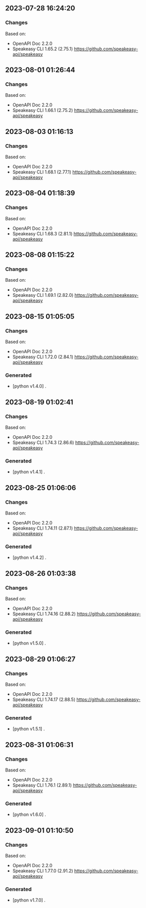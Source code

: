 

## 2023-07-28 16:24:20
### Changes
Based on:
- OpenAPI Doc 2.2.0 
- Speakeasy CLI 1.65.2 (2.75.1) https://github.com/speakeasy-api/speakeasy

## 2023-08-01 01:26:44
### Changes
Based on:
- OpenAPI Doc 2.2.0 
- Speakeasy CLI 1.66.1 (2.75.2) https://github.com/speakeasy-api/speakeasy

## 2023-08-03 01:16:13
### Changes
Based on:
- OpenAPI Doc 2.2.0 
- Speakeasy CLI 1.68.1 (2.77.1) https://github.com/speakeasy-api/speakeasy

## 2023-08-04 01:18:39
### Changes
Based on:
- OpenAPI Doc 2.2.0 
- Speakeasy CLI 1.68.3 (2.81.1) https://github.com/speakeasy-api/speakeasy

## 2023-08-08 01:15:22
### Changes
Based on:
- OpenAPI Doc 2.2.0 
- Speakeasy CLI 1.69.1 (2.82.0) https://github.com/speakeasy-api/speakeasy

## 2023-08-15 01:05:05
### Changes
Based on:
- OpenAPI Doc 2.2.0 
- Speakeasy CLI 1.72.0 (2.84.1) https://github.com/speakeasy-api/speakeasy
### Generated
- [python v1.4.0] .

## 2023-08-19 01:02:41
### Changes
Based on:
- OpenAPI Doc 2.2.0 
- Speakeasy CLI 1.74.3 (2.86.6) https://github.com/speakeasy-api/speakeasy
### Generated
- [python v1.4.1] .

## 2023-08-25 01:06:06
### Changes
Based on:
- OpenAPI Doc 2.2.0 
- Speakeasy CLI 1.74.11 (2.87.1) https://github.com/speakeasy-api/speakeasy
### Generated
- [python v1.4.2] .

## 2023-08-26 01:03:38
### Changes
Based on:
- OpenAPI Doc 2.2.0 
- Speakeasy CLI 1.74.16 (2.88.2) https://github.com/speakeasy-api/speakeasy
### Generated
- [python v1.5.0] .

## 2023-08-29 01:06:27
### Changes
Based on:
- OpenAPI Doc 2.2.0 
- Speakeasy CLI 1.74.17 (2.88.5) https://github.com/speakeasy-api/speakeasy
### Generated
- [python v1.5.1] .

## 2023-08-31 01:06:31
### Changes
Based on:
- OpenAPI Doc 2.2.0 
- Speakeasy CLI 1.76.1 (2.89.1) https://github.com/speakeasy-api/speakeasy
### Generated
- [python v1.6.0] .

## 2023-09-01 01:10:50
### Changes
Based on:
- OpenAPI Doc 2.2.0 
- Speakeasy CLI 1.77.0 (2.91.2) https://github.com/speakeasy-api/speakeasy
### Generated
- [python v1.7.0] .